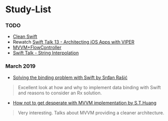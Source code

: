# Study-List

### TODO

* [Clean Swift](https://hackernoon.com/introducing-clean-swift-architecture-vip-770a639ad7bf)
* Rewatch [Swift Talk 13 - Architecting iOS Apps with VIPER](https://www.objc.io/issues/13-architecture/viper)
* [MVVM+FlowController](http://merowing.info/2016/01/improve-your-ios-architecture-with-flowcontrollers)
* [Swift Talk - String Interpolation](https://talk.objc.io/episodes/S01E144-string-interpolation-in-swift-5-part-2)

### March 2019

* [Solving the binding problem with Swift by Srđan Rašić](http://five.agency/solving-the-binding-problem-with-swift/)
> Excellent look at how and why to implement data binding with Swift and reasons to consider an Rx solution.
* [How not to get desperate with MVVM implementation by S.T.Huang](https://medium.com/flawless-app-stories/how-to-use-a-model-view-viewmodel-architecture-for-ios-46963c67be1b)
> Very interesting. Talks about MVVM providing a cleaner architecture.
